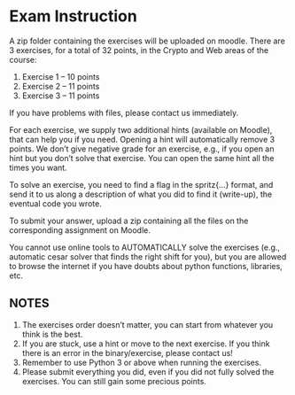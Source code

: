 # Exam Instruction

A zip folder containing the exercises will be uploaded on moodle.
There are 3 exercises, for a total of 32 points, in the Crypto and Web areas of the course:

1. Exercise 1 – 10 points
1. Exercise 2 – 11 points
1. Exercise 3 – 11 points

If you have problems with files, please contact us immediately.

For each exercise, we supply two additional hints (available on Moodle), that can help you if you need.
Opening a hint will automatically remove 3 points. We don’t give negative grade for an exercise, e.g., if
you open an hint but you don’t solve that exercise.
You can open the same hint all the times you want.

To solve an exercise, you need to find a flag in the spritz{...} format, and send it to us along a
description of what you did to find it (write-up), the eventual code you wrote.

To submit your answer, upload a zip containing all the files on the corresponding assignment on Moodle.

You cannot use online tools to AUTOMATICALLY solve the exercises (e.g., automatic cesar solver that finds the right shift for you), but you are allowed to browse the internet if you have doubts about python functions, libraries, etc.

## NOTES

1. The exercises order doesn’t matter, you can start from whatever you think is the best.
1. If you are stuck, use a hint or move to the next exercise. If you think there is an error in the binary/exercise, please contact us!
1. Remember to use Python 3 or above when running the exercises.
1. Please submit everything you did, even if you did not fully solved the exercises. You can still gain some precious points.
